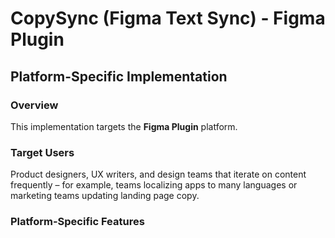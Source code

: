 # CopySync (Figma Text Sync) - Figma Plugin

## Platform-Specific Implementation

### Overview
This implementation targets the **Figma Plugin** platform.

### Target Users
Product designers, UX writers, and design teams that iterate on content frequently – for example, teams localizing apps to many languages or marketing teams updating landing page copy.

### Platform-Specific Features
